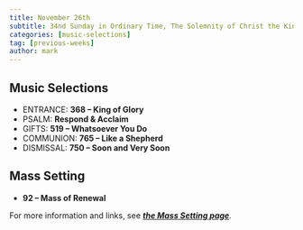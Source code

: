 ```yaml
---
title: November 26th 
subtitle: 34nd Sunday in Ordinary Time, The Solemnity of Christ the King
categories: [music-selections]
tag: [previous-weeks]
author: mark
---
```


## Music Selections

- ENTRANCE: **368 – King of Glory**
- PSALM: **Respond & Acclaim**
- GIFTS: **519 – Whatsoever You Do**
- COMMUNION: **765 – Like a Shepherd**
- DISMISSAL: **750 – Soon and Very Soon**

## Mass Setting

- **92 – Mass of Renewal**

For more information and links, see _**[the Mass Setting page](/mass-setting/)**_.
